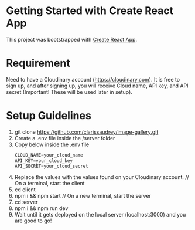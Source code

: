 # Getting Started with Create React App

This project was bootstrapped with [Create React App](https://github.com/facebook/create-react-app).

# Requirement

Need to have a Cloudinary account (https://cloudinary.com). It is free to sign up, and after signing up, you will receive Cloud name, API key, and API secret (Important! These will be used later in setup).

# Setup Guidelines

1. git clone https://github.com/clarissaudrey/image-gallery.git
2. Create a .env file inside the /server folder
3. Copy below inside the .env file
   ```JavaScript
   CLOUD_NAME=your_cloud_name
   API_KEY=your_cloud_key
   API_SECRET=your_cloud_secret
   ```
4. Replace the values with the values found on your Cloudinary account.
// On a terminal, start the client
5. cd client
6. npm i && npm start
// On a new terminal, start the server
7. cd server
8. npm i && npm run dev
9. Wait until it gets deployed on the local server (localhost:3000) and you are good to go!

